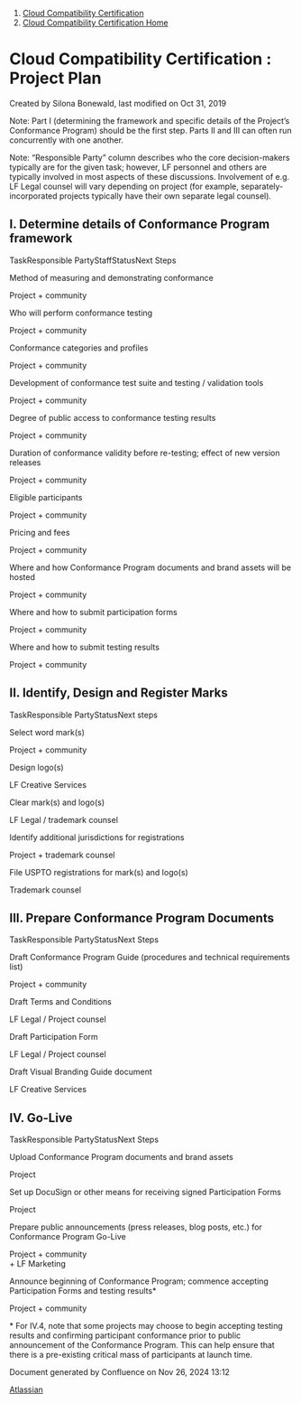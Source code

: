 1. [Cloud Compatibility Certification](index.html)
2. [Cloud Compatibility Certification Home](Cloud-Compatibility-Certification-Home_20414478.html)

# Cloud Compatibility Certification : Project Plan

Created by Silona Bonewald, last modified on Oct 31, 2019

Note: Part I (determining the framework and specific details of the Project’s Conformance Program) should be the first step. Parts II and III can often run concurrently with one another.

Note: “Responsible Party” column describes who the core decision-makers typically are for the given task; however, LF personnel and others are typically involved in most aspects of these discussions. Involvement of e.g. LF Legal counsel will vary depending on project (for example, separately-incorporated projects typically have their own separate legal counsel).

## **I. Determine details of Conformance Program framework**

TaskResponsible PartyStaffStatusNext Steps

Method of measuring and demonstrating conformance

Project + community

Who will perform conformance testing

Project + community

Conformance categories and profiles

Project + community

Development of conformance test suite and testing / validation tools

Project + community

Degree of public access to conformance testing results

Project + community

Duration of conformance validity before re-testing; effect of new version releases

Project + community

Eligible participants

Project + community

Pricing and fees

Project + community

Where and how Conformance Program documents and brand assets will be hosted

Project + community

Where and how to submit participation forms

Project + community

Where and how to submit testing results

Project + community

## **II. Identify, Design and Register Marks**

TaskResponsible PartyStatusNext steps

Select word mark(s)

Project + community

Design logo(s)

LF Creative Services

Clear mark(s) and logo(s)

LF Legal / trademark counsel

Identify additional jurisdictions for registrations

Project + trademark counsel

File USPTO registrations for mark(s) and logo(s)

Trademark counsel

## **III. Prepare Conformance Program Documents**

TaskResponsible PartyStatusNext Steps

Draft Conformance Program Guide (procedures and technical requirements list)

Project + community

Draft Terms and Conditions

LF Legal / Project counsel

Draft Participation Form

LF Legal / Project counsel

Draft Visual Branding Guide document

LF Creative Services

## **IV. Go-Live**

TaskResponsible PartyStatusNext Steps

Upload Conformance Program documents and brand assets

Project

Set up DocuSign or other means for receiving signed Participation Forms

Project

Prepare public announcements (press releases, blog posts, etc.) for Conformance Program Go-Live

Project + community  
\+ LF Marketing

Announce beginning of Conformance Program; commence accepting Participation Forms and testing results*

Project + community

\* For IV.4, note that some projects may choose to begin accepting testing results and confirming participant conformance prior to public announcement of the Conformance Program. This can help ensure that there is a pre-existing critical mass of participants at launch time.

Document generated by Confluence on Nov 26, 2024 13:12

[Atlassian](http://www.atlassian.com/)
